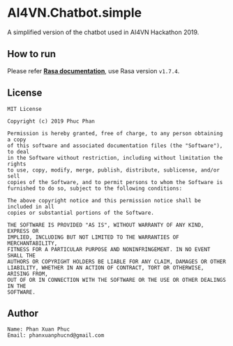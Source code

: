 # AI4VN.Chatbot.simple

A simplified version of the chatbot used in AI4VN Hackathon 2019.

## How to run

Please refer **[Rasa documentation](https://legacy-docs-v1.rasa.com/1.7.4/)**, use Rasa version `v1.7.4`.


## License

    MIT License

    Copyright (c) 2019 Phuc Phan

    Permission is hereby granted, free of charge, to any person obtaining a copy
    of this software and associated documentation files (the "Software"), to deal
    in the Software without restriction, including without limitation the rights
    to use, copy, modify, merge, publish, distribute, sublicense, and/or sell
    copies of the Software, and to permit persons to whom the Software is
    furnished to do so, subject to the following conditions:

    The above copyright notice and this permission notice shall be included in all
    copies or substantial portions of the Software.

    THE SOFTWARE IS PROVIDED "AS IS", WITHOUT WARRANTY OF ANY KIND, EXPRESS OR
    IMPLIED, INCLUDING BUT NOT LIMITED TO THE WARRANTIES OF MERCHANTABILITY,
    FITNESS FOR A PARTICULAR PURPOSE AND NONINFRINGEMENT. IN NO EVENT SHALL THE
    AUTHORS OR COPYRIGHT HOLDERS BE LIABLE FOR ANY CLAIM, DAMAGES OR OTHER
    LIABILITY, WHETHER IN AN ACTION OF CONTRACT, TORT OR OTHERWISE, ARISING FROM,
    OUT OF OR IN CONNECTION WITH THE SOFTWARE OR THE USE OR OTHER DEALINGS IN THE
    SOFTWARE.

## Author

    Name: Phan Xuan Phuc
    Email: phanxuanphucnd@gmail.com

